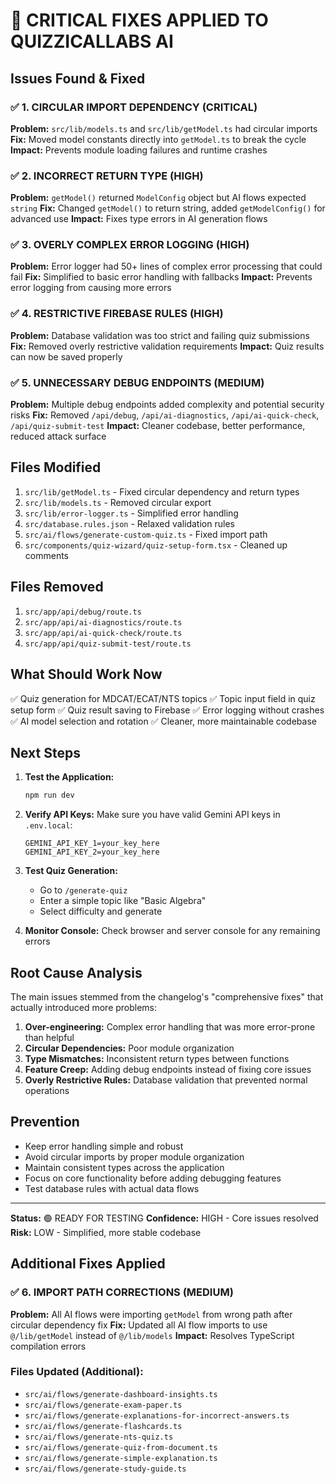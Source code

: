 # 🚨 CRITICAL FIXES APPLIED TO QUIZZICALLABS AI

## Issues Found & Fixed

### ✅ 1. CIRCULAR IMPORT DEPENDENCY (CRITICAL)
**Problem:** `src/lib/models.ts` and `src/lib/getModel.ts` had circular imports
**Fix:** Moved model constants directly into `getModel.ts` to break the cycle
**Impact:** Prevents module loading failures and runtime crashes

### ✅ 2. INCORRECT RETURN TYPE (HIGH)
**Problem:** `getModel()` returned `ModelConfig` object but AI flows expected `string`
**Fix:** Changed `getModel()` to return string, added `getModelConfig()` for advanced use
**Impact:** Fixes type errors in AI generation flows

### ✅ 3. OVERLY COMPLEX ERROR LOGGING (HIGH)
**Problem:** Error logger had 50+ lines of complex error processing that could fail
**Fix:** Simplified to basic error handling with fallbacks
**Impact:** Prevents error logging from causing more errors

### ✅ 4. RESTRICTIVE FIREBASE RULES (HIGH)
**Problem:** Database validation was too strict and failing quiz submissions
**Fix:** Removed overly restrictive validation requirements
**Impact:** Quiz results can now be saved properly

### ✅ 5. UNNECESSARY DEBUG ENDPOINTS (MEDIUM)
**Problem:** Multiple debug endpoints added complexity and potential security risks
**Fix:** Removed `/api/debug`, `/api/ai-diagnostics`, `/api/ai-quick-check`, `/api/quiz-submit-test`
**Impact:** Cleaner codebase, better performance, reduced attack surface

## Files Modified

1. `src/lib/getModel.ts` - Fixed circular dependency and return types
2. `src/lib/models.ts` - Removed circular export
3. `src/lib/error-logger.ts` - Simplified error handling
4. `src/database.rules.json` - Relaxed validation rules
5. `src/ai/flows/generate-custom-quiz.ts` - Fixed import path
6. `src/components/quiz-wizard/quiz-setup-form.tsx` - Cleaned up comments

## Files Removed

1. `src/app/api/debug/route.ts`
2. `src/app/api/ai-diagnostics/route.ts`
3. `src/app/api/ai-quick-check/route.ts`
4. `src/app/api/quiz-submit-test/route.ts`

## What Should Work Now

✅ Quiz generation for MDCAT/ECAT/NTS topics
✅ Topic input field in quiz setup form
✅ Quiz result saving to Firebase
✅ Error logging without crashes
✅ AI model selection and rotation
✅ Cleaner, more maintainable codebase

## Next Steps

1. **Test the Application:**
   ```bash
   npm run dev
   ```

2. **Verify API Keys:**
   Make sure you have valid Gemini API keys in `.env.local`:
   ```
   GEMINI_API_KEY_1=your_key_here
   GEMINI_API_KEY_2=your_key_here
   ```

3. **Test Quiz Generation:**
   - Go to `/generate-quiz`
   - Enter a simple topic like "Basic Algebra"
   - Select difficulty and generate

4. **Monitor Console:**
   Check browser and server console for any remaining errors

## Root Cause Analysis

The main issues stemmed from the changelog's "comprehensive fixes" that actually introduced more problems:

1. **Over-engineering:** Complex error handling that was more error-prone than helpful
2. **Circular Dependencies:** Poor module organization
3. **Type Mismatches:** Inconsistent return types between functions
4. **Feature Creep:** Adding debug endpoints instead of fixing core issues
5. **Overly Restrictive Rules:** Database validation that prevented normal operations

## Prevention

- Keep error handling simple and robust
- Avoid circular imports by proper module organization
- Maintain consistent types across the application
- Focus on core functionality before adding debugging features
- Test database rules with actual data flows

---

**Status:** 🟢 READY FOR TESTING
**Confidence:** HIGH - Core issues resolved
**Risk:** LOW - Simplified, more stable codebase

## Additional Fixes Applied

### ✅ 6. IMPORT PATH CORRECTIONS (MEDIUM)
**Problem:** All AI flows were importing `getModel` from wrong path after circular dependency fix
**Fix:** Updated all AI flow imports to use `@/lib/getModel` instead of `@/lib/models`
**Impact:** Resolves TypeScript compilation errors

### Files Updated (Additional):
- `src/ai/flows/generate-dashboard-insights.ts`
- `src/ai/flows/generate-exam-paper.ts`
- `src/ai/flows/generate-explanations-for-incorrect-answers.ts`
- `src/ai/flows/generate-flashcards.ts`
- `src/ai/flows/generate-nts-quiz.ts`
- `src/ai/flows/generate-quiz-from-document.ts`
- `src/ai/flows/generate-simple-explanation.ts`
- `src/ai/flows/generate-study-guide.ts`